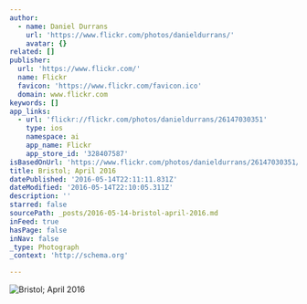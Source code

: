 ```yaml
---
author:
  - name: Daniel Durrans
    url: 'https://www.flickr.com/photos/danieldurrans/'
    avatar: {}
related: []
publisher:
  url: 'https://www.flickr.com/'
  name: Flickr
  favicon: 'https://www.flickr.com/favicon.ico'
  domain: www.flickr.com
keywords: []
app_links:
  - url: 'flickr://flickr.com/photos/danieldurrans/26147030351'
    type: ios
    namespace: ai
    app_name: Flickr
    app_store_id: '328407587'
isBasedOnUrl: 'https://www.flickr.com/photos/danieldurrans/26147030351/in/photostream/'
title: Bristol; April 2016
datePublished: '2016-05-14T22:11:11.831Z'
dateModified: '2016-05-14T22:10:05.311Z'
description: ''
starred: false
sourcePath: _posts/2016-05-14-bristol-april-2016.md
inFeed: true
hasPage: false
inNav: false
_type: Photograph
_context: 'http://schema.org'

---
```

![Bristol; April 2016](https://farm2.staticflickr.com/1466/26147030351_56100a6257_b.jpg)